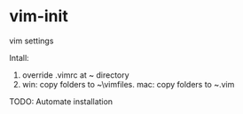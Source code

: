# vim-init
vim settings

Intall:
1) override .vimrc at ~ directory
2) win: copy folders to ~\vimfiles. mac: copy folders to ~\.vim

TODO:
Automate installation
